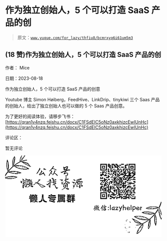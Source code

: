 # 作为独立创始人，5 个可以打造 SaaS 产品的创

> 原文：[`www.yuque.com/for_lazy/thfiu8/bcmrxyq6i61um5m3`](https://www.yuque.com/for_lazy/thfiu8/bcmrxyq6i61um5m3)



## (18 赞)作为独立创始人，5 个可以打造 SaaS 产品的创 

作者： Mice 

日期：2023-08-18 

作为独立创始人，5 个可以打造 SaaS 产品的创意 

Youtube 博主 Simon Høiberg，FeedHive、LinkDrip、tinykiwi 三个 Saas 产品的创始人，给出了独立创始人也可以做的 5 个 Saas 产品创意。 

为了更好的阅读体验，请移步飞书：[https://qran1v4nzq.feishu.cn/docx/C1FSdEIC5oNz0axkhizcEwIUnHc](https://qran1v4nzq.feishu.cn/docx/C1FSdEIC5oNz0axkhizcEwIUnHc) 

评论区： 

暂无评论 

![](img/894d30a529e7c37bcd3392323c99941c.png)  